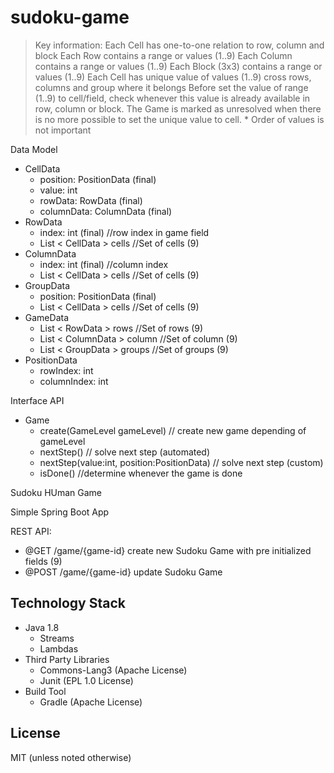 # sudoku-game

> Key information:
> Each Cell has one-to-one relation to row, column and block
> Each Row contains a range or values (1..9)
> Each Column contains a range or values (1..9)
> Each Block (3x3) contains a range or values (1..9)
> Each Cell has unique value of values (1..9) cross rows, columns and group where it belongs
> Before set the value of range (1..9) to cell/field, check whenever this value is already available in row, column or block.
> The Game is marked as unresolved when there is no more possible to set the unique value to cell.
> \* Order of values is not important

Data Model

* CellData
     * position: PositionData (final)
     * value: int
     * rowData: RowData (final)
     * columnData: ColumnData (final)
* RowData
     * index: int (final) //row index in game field
     * List < CellData > cells //Set of cells (9)
* ColumnData
     * index: int (final) //column index
     * List < CellData > cells //Set of cells (9)
* GroupData
     * position: PositionData (final)
     * List < CellData > cells //Set of cells (9)
* GameData
     * List < RowData > rows //Set of rows (9)
     * List < ColumnData > column //Set of column (9)
     * List < GroupData > groups //Set of groups (9)
* PositionData
     * rowIndex: int
     * columnIndex: int
     
Interface API

* Game
    * create(GameLevel gameLevel) // create new game depending of gameLevel
    * nextStep() // solve next step (automated)
    * nextStep(value:int, position:PositionData) // solve next step (custom)
    * isDone() //determine whenever the game is done

Sudoku HUman Game

Simple Spring Boot App

REST API:
* @GET /game/{game-id} create new Sudoku Game with pre initialized fields (9)
* @POST /game/{game-id} update Sudoku Game

## Technology Stack

* Java 1.8
    * Streams 
    * Lambdas
* Third Party Libraries
    * Commons-Lang3 (Apache License)
    * Junit (EPL 1.0 License)
* Build Tool
    * Gradle (Apache License)
    
## License

MIT (unless noted otherwise)
    
